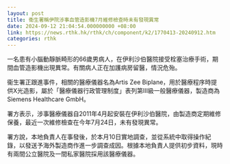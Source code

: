 ```yaml
---
layout: post
title: 衞生署稱伊院涉事血管造影機7月維修檢查時未有發現異常
date: 2024-09-12 21:04:54.000000000 +08:00
link: https://news.rthk.hk/rthk/ch/component/k2/1770413-20240912.htm
categories: rthk
---
```


一名患有小腦動靜脈畸形的66歲男病人，在伊利沙伯醫院接受栓塞治療手術，期間血管造影機出現異常。有關病人正在加護病房留醫，情況危殆。

衞生署正跟進事件，相關的醫療儀器名為Artis Zee Biplane，用於醫療程序時提供X光造影，屬於「醫療儀器行政管理制度」表列第III級一般醫療儀器，製造商為Siemens Healthcare GmbH。

署方表示，涉事醫療儀器自2011年4月起安裝在伊利沙伯醫院，由製造商定期維修保養，最近一次維修檢查在今年7月24日，未有發現異常。

署方說，本地負責人在事發後，於本月10日實地調查，並從系統中取得操作紀錄，以發送予海外製造商作進一步調查成因。根據本地負責人提供初步資料，現時有兩間公立醫院及一間私家醫院採用該醫療儀器。
